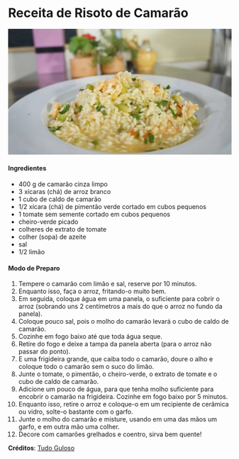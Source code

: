 # Receita de Risoto de Camarão

![Risoto de Camarão](/risoto-de-camarao.jpg)

#### Ingredientes
- 400 g de camarão cinza limpo
- 3 xícaras (chá) de arroz branco
- 1 cubo de caldo de camarão
- 1/2 xícara (chá) de pimentão verde cortado em cubos pequenos
- 1 tomate sem semente cortado em cubos pequenos
- cheiro-verde picado
- colheres de extrato de tomate
- colher (sopa) de azeite
- sal
- 1/2 limão

#### Modo de Preparo
1. Tempere o camarão com limão e sal, reserve por 10 minutos.
1. Enquanto isso, faça o arroz, fritando-o muito bem.
1. Em seguida, coloque água em uma panela, o suficiente para cobrir o arroz (sobrando uns 2 centímetros a mais do que o arroz no fundo da panela).
1. Coloque pouco sal, pois o molho do camarão levará o cubo de caldo de camarão.
1. Cozinhe em fogo baixo até que toda água seque.
1. Retire do fogo e deixe a tampa da panela aberta (para o arroz não passar do ponto).
1. E uma frigideira grande, que caiba todo o camarão, doure o alho e coloque todo o camarão sem o suco do limão.
1. Junte o tomate, o pimentão, o cheiro-verde, o extrato de tomate e o cubo de caldo de camarão.
1. Adicione um pouco de água, para que tenha molho suficiente para encobrir o camarão na frigideira. Cozinhe em fogo baixo por 5 minutos.
1. Enquanto isso, retire o arroz e coloque-o em um recipiente de cerâmica ou vidro, solte-o bastante com o garfo.
1. Junte o molho do camarão e misture, usando em uma das mãos um garfo, e em outra mão uma colher.
1. Decore com camarões grelhados e coentro, sirva bem quente!

**Créditos**: [Tudo Guloso](https://www.tudogostoso.com.br/receita/15236-risoto-de-camarao.html)

